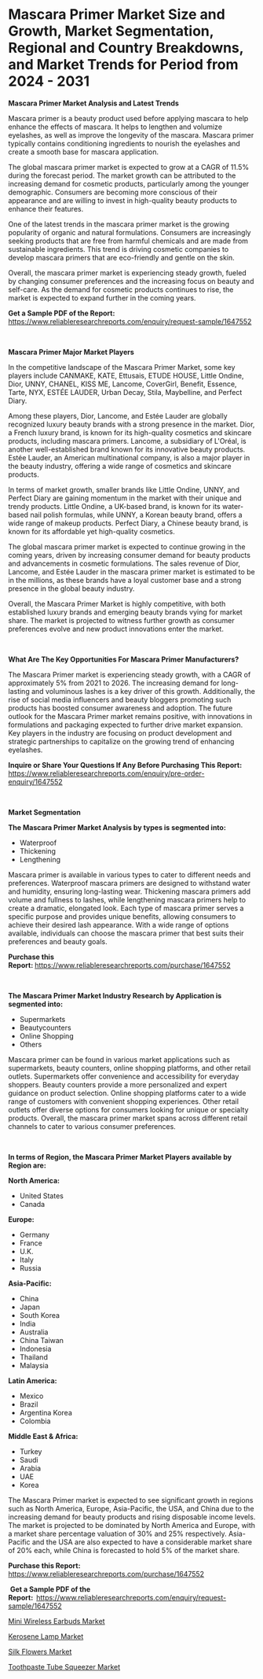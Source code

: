 <p><h1>Mascara Primer Market Size and Growth, Market Segmentation, Regional and Country Breakdowns, and Market Trends for Period from 2024 -  2031</h1></p><p><strong>Mascara Primer Market Analysis and Latest Trends</strong></p>
<p><p>Mascara primer is a beauty product used before applying mascara to help enhance the effects of mascara. It helps to lengthen and volumize eyelashes, as well as improve the longevity of the mascara. Mascara primer typically contains conditioning ingredients to nourish the eyelashes and create a smooth base for mascara application.</p><p>The global mascara primer market is expected to grow at a CAGR of 11.5% during the forecast period. The market growth can be attributed to the increasing demand for cosmetic products, particularly among the younger demographic. Consumers are becoming more conscious of their appearance and are willing to invest in high-quality beauty products to enhance their features.</p><p>One of the latest trends in the mascara primer market is the growing popularity of organic and natural formulations. Consumers are increasingly seeking products that are free from harmful chemicals and are made from sustainable ingredients. This trend is driving cosmetic companies to develop mascara primers that are eco-friendly and gentle on the skin.</p><p>Overall, the mascara primer market is experiencing steady growth, fueled by changing consumer preferences and the increasing focus on beauty and self-care. As the demand for cosmetic products continues to rise, the market is expected to expand further in the coming years.</p></p>
<p><strong>Get a Sample PDF of the Report:&nbsp;</strong> <a href="https://www.reliableresearchreports.com/enquiry/request-sample/1647552">https://www.reliableresearchreports.com/enquiry/request-sample/1647552</a></p>
<p>&nbsp;</p>
<p><strong>Mascara Primer Major Market Players</strong></p>
<p><p>In the competitive landscape of the Mascara Primer Market, some key players include CANMAKE, KATE, Ettusais, ETUDE HOUSE, Little Ondine, Dior, UNNY, CHANEL, KISS ME, Lancome, CoverGirl, Benefit, Essence, Tarte, NYX, ESTÉE LAUDER, Urban Decay, Stila, Maybelline, and Perfect Diary.</p><p>Among these players, Dior, Lancome, and Estée Lauder are globally recognized luxury beauty brands with a strong presence in the market. Dior, a French luxury brand, is known for its high-quality cosmetics and skincare products, including mascara primers. Lancome, a subsidiary of L'Oréal, is another well-established brand known for its innovative beauty products. Estée Lauder, an American multinational company, is also a major player in the beauty industry, offering a wide range of cosmetics and skincare products.</p><p>In terms of market growth, smaller brands like Little Ondine, UNNY, and Perfect Diary are gaining momentum in the market with their unique and trendy products. Little Ondine, a UK-based brand, is known for its water-based nail polish formulas, while UNNY, a Korean beauty brand, offers a wide range of makeup products. Perfect Diary, a Chinese beauty brand, is known for its affordable yet high-quality cosmetics.</p><p>The global mascara primer market is expected to continue growing in the coming years, driven by increasing consumer demand for beauty products and advancements in cosmetic formulations. The sales revenue of Dior, Lancome, and Estée Lauder in the mascara primer market is estimated to be in the millions, as these brands have a loyal customer base and a strong presence in the global beauty industry.</p><p>Overall, the Mascara Primer Market is highly competitive, with both established luxury brands and emerging beauty brands vying for market share. The market is projected to witness further growth as consumer preferences evolve and new product innovations enter the market.</p></p>
<p>&nbsp;</p>
<p><strong>What Are The Key Opportunities For Mascara Primer Manufacturers?</strong></p>
<p><p>The Mascara Primer market is experiencing steady growth, with a CAGR of approximately 5% from 2021 to 2026. The increasing demand for long-lasting and voluminous lashes is a key driver of this growth. Additionally, the rise of social media influencers and beauty bloggers promoting such products has boosted consumer awareness and adoption. The future outlook for the Mascara Primer market remains positive, with innovations in formulations and packaging expected to further drive market expansion. Key players in the industry are focusing on product development and strategic partnerships to capitalize on the growing trend of enhancing eyelashes.</p></p>
<p><strong>Inquire or Share Your Questions If Any Before Purchasing This Report:</strong> <a href="https://www.reliableresearchreports.com/enquiry/pre-order-enquiry/1647552">https://www.reliableresearchreports.com/enquiry/pre-order-enquiry/1647552</a></p>
<p>&nbsp;</p>
<p><strong>Market Segmentation</strong></p>
<p><strong>The Mascara Primer Market Analysis by types is segmented into:</strong></p>
<p><ul><li>Waterproof</li><li>Thickening</li><li>Lengthening</li></ul></p>
<p><p>Mascara primer is available in various types to cater to different needs and preferences. Waterproof mascara primers are designed to withstand water and humidity, ensuring long-lasting wear. Thickening mascara primers add volume and fullness to lashes, while lengthening mascara primers help to create a dramatic, elongated look. Each type of mascara primer serves a specific purpose and provides unique benefits, allowing consumers to achieve their desired lash appearance. With a wide range of options available, individuals can choose the mascara primer that best suits their preferences and beauty goals.</p></p>
<p><strong>Purchase this Report:&nbsp;</strong><a href="https://www.reliableresearchreports.com/purchase/1647552">https://www.reliableresearchreports.com/purchase/1647552</a></p>
<p>&nbsp;</p>
<p><strong>The Mascara Primer Market Industry Research by Application is segmented into:</strong></p>
<p><ul><li>Supermarkets</li><li>Beautycounters</li><li>Online Shopping</li><li>Others</li></ul></p>
<p><p>Mascara primer can be found in various market applications such as supermarkets, beauty counters, online shopping platforms, and other retail outlets. Supermarkets offer convenience and accessibility for everyday shoppers. Beauty counters provide a more personalized and expert guidance on product selection. Online shopping platforms cater to a wide range of customers with convenient shopping experiences. Other retail outlets offer diverse options for consumers looking for unique or specialty products. Overall, the mascara primer market spans across different retail channels to cater to various consumer preferences.</p></p>
<p>&nbsp;</p>
<p><strong>In terms of Region, the Mascara Primer Market Players available by Region are:</strong></p>
<p>
    <p> <strong> North America: </strong>
        <ul>
            <li>United States</li>
            <li>Canada</li>
        </ul>
        </p> 
    <p> <strong> Europe: </strong>
        <ul>
            <li>Germany</li>
            <li>France</li>
            <li>U.K.</li>
            <li>Italy</li>
            <li>Russia</li>
        </ul>
        </p> 
    <p> <strong> Asia-Pacific: </strong>
        <ul>
            <li>China</li>
            <li>Japan</li>
            <li>South Korea</li>
            <li>India</li>
            <li>Australia</li>
            <li>China Taiwan</li>
            <li>Indonesia</li>
            <li>Thailand</li>
            <li>Malaysia</li>
        </ul>
        </p> 
    <p> <strong> Latin America: </strong>
        <ul>
            <li>Mexico</li>
            <li>Brazil</li>
            <li>Argentina Korea</li>
            <li>Colombia</li>
        </ul>
        </p> 
    <p> <strong> Middle East & Africa: </strong>
        <ul>
            <li>Turkey</li>
            <li>Saudi</li>
            <li>Arabia</li>
            <li>UAE</li>
            <li>Korea</li>
        </ul>
    </p>
    </p>
<p><p>The Mascara Primer market is expected to see significant growth in regions such as North America, Europe, Asia-Pacific, the USA, and China due to the increasing demand for beauty products and rising disposable income levels. The market is projected to be dominated by North America and Europe, with a market share percentage valuation of 30% and 25% respectively. Asia-Pacific and the USA are also expected to have a considerable market share of 20% each, while China is forecasted to hold 5% of the market share.</p></p>
<p><strong>Purchase this Report: </strong><a href="https://www.reliableresearchreports.com/purchase/1647552">https://www.reliableresearchreports.com/purchase/1647552</a></p>
<p>&nbsp;<strong>Get a Sample PDF of the Report:&nbsp;&nbsp;</strong><a href="https://www.reliableresearchreports.com/enquiry/request-sample/1647552">https://www.reliableresearchreports.com/enquiry/request-sample/1647552</a></p>
<p><strong></strong></p>
<p><p><a href="https://github.com/Sinjinluong3e0awx2m195k76/Market-Research-Report-List-1/blob/main/mini-wireless-earbuds-market.md">Mini Wireless Earbuds Market</a></p><p><a href="https://github.com/shotows/Market-Research-Report-List-1/blob/main/kerosene-lamp-market.md">Kerosene Lamp Market</a></p><p><a href="https://github.com/beatblasta/Market-Research-Report-List-2/blob/main/silk-flowers-market.md">Silk Flowers Market</a></p><p><a href="https://github.com/angelajermaine/Market-Research-Report-List-2/blob/main/toothpaste-tube-squeezer-market.md">Toothpaste Tube Squeezer Market</a></p></p>